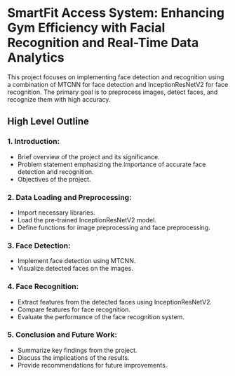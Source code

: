# SmartFit Access System: Enhancing Gym Efficiency with Facial Recognition and Real-Time Data Analytics 

This project focuses on implementing face detection and recognition using a combination of MTCNN for face detection and InceptionResNetV2 for face recognition. The primary goal is to preprocess images, detect faces, and recognize them with high accuracy.

## High Level Outline

### 1. **Introduction:**
   - Brief overview of the project and its significance.
   - Problem statement emphasizing the importance of accurate face detection and recognition.
   - Objectives of the project.

### 2. **Data Loading and Preprocessing:**
   - Import necessary libraries.
   - Load the pre-trained InceptionResNetV2 model.
   - Define functions for image preprocessing and face preprocessing.

### 3. **Face Detection:**
   - Implement face detection using MTCNN.
   - Visualize detected faces on the images.

### 4. **Face Recognition:**
   - Extract features from the detected faces using InceptionResNetV2.
   - Compare features for face recognition.
   - Evaluate the performance of the face recognition system.

### 5. **Conclusion and Future Work:**
   - Summarize key findings from the project.
   - Discuss the implications of the results.
   - Provide recommendations for future improvements.
